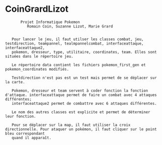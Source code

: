 # CoinGrardLizot
           Projet Informatique Pokemon
              Romain Coin, Suzanne Lizot, Marie Grard
       
       
       Pour lancer le jeu, il faut utilser les classes combat, jeu, testdirection, teampannel, tealmpannelcombat, interfaceattaque, interfaceattaque2,
       pokemon, dresseur, type, utilitaire, coordinates, team. Elles sont situées dans le répertoire jeu.
       
       Le répertoire data contient les fichiers pokemon_first_gen et pokemon_coordinates modifiés.

       Testdirection n'est pas est un test mais permet de se déplacer sur la carte.
       
       Pokemon, dresseur et team servent à coder fonction la fonction d'attaque. interfaceattaque permet de faire un combat avec 4 attaques différentes; 
       interfaceattaque2 permet de combattre avec 6 attaques différentes.
       
       Le nom des autres classes est explicite et permet de déterminer leur fonction.
       
       Pour se déplacer sur la map, il faut utiliser la croix directionnelle. Pour ataquer un pokémon, il faut cliquer sur le point bleu correspondant
       quand il apparaît. 
       
